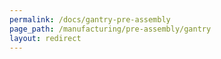 ```yaml
---
permalink: /docs/gantry-pre-assembly
page_path: /manufacturing/pre-assembly/gantry
layout: redirect
---
```


